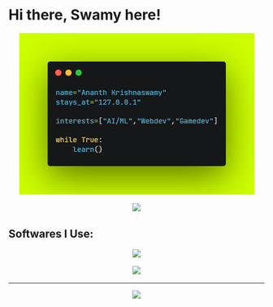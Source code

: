 # Hi there, Swamy here!

<p align="center">
  <img src="carbon.png">
</p>

<p align="center">
<img src="https://github-readme-stats.vercel.app/api?username=ananth-swamy&show_icons=true&text_color=00b3d6&title_color=00b3d6&icon_color=00b3d6&bg_color=000000&border_color=00b3d6">
</p>

## Softwares I Use:

<p align="center">
<img src="https://skillicons.dev/icons?i=py,html,css,js,c,qt,bash,powershell,mysql,linux,md,arduino,raspberrypi,netlify,neovim,vscode&perline=4">
</p>

<p align="center">
<img src="https://github-readme-stats.vercel.app/api/top-langs/?username=ananth-swamy&text_color=00b3d6&title_color=00b3d6&icon_color=00b3d6&bg_color=000000&border_color=00b3d6&layout=compact&langs_count=6">
</p>

---

<p align="center">
<img src="https://quotes-github-readme.vercel.app/api?type=horizontal&theme=dark">
</p>
